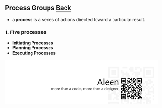 ## Process Groups	[Back](./../projectManagement.md)

- a **process** is a series of actions directed toward a particular result.

### 1. Five processes

- **Initiating Processes**
- **Planning Processes**
- **Executing Processes**

<a href="http://aleen42.github.io/" target="_blank" ><img src="./../../pic/tail.gif"></a>
